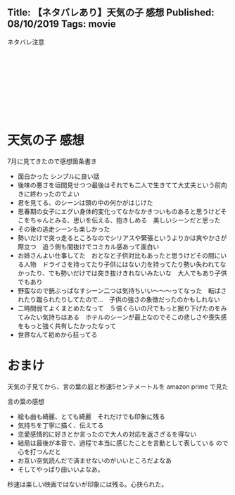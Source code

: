 Title: 【ネタバレあり】天気の子 感想
Published: 08/10/2019
Tags: movie
---
ネタバレ注意
<br>
<br>
<br>
<br>
<br>
<br>
<br>
<br>
<br>
<br>

# 天気の子 感想
7月に見てきたので感想箇条書き

* 面白かった シンプルに良い話
* 後味の悪さを垣間見せつつ最後はそれでも二人で生きてて大丈夫という前向きに終わったのでよい
* 君を見てる、のシーンは頭の中の何かがはじけた
* 思春期の女子にエグい身体的変化ってなかなかきついものあると思うけどそこをちゃんとみる、思いを伝える、抱きしめる　美しいシーンだと思った
* その後の逃走シーンも楽しかった
* 勢いだけで突っ走るところなのでシリアスや緊張というよりかは爽やかさが際立つ　追う側も間抜けでコミカル感あって面白い
* お姉さんよい仕事してた　おとなと子供対比もあったと思うけどその間にいる人物　ドライさを持ってたり子供にはない力を持ってたり勢い失われてなかったり、でも勢いだけでは突き抜けきれないみたいな　大人でもあり子供でもあり
* 野蛮なので銃ぶっぱなすシーン二つは気持ちいい～～～ってなった　転ばされたり蹴られたりしてたので...　子供の強さの象徴だったのかもしれない
* 二時間弱てよくまとめたなって　５倍くらいの尺でもっと掘り下げたのをみてみたい気持ちはある　ホテルのシーンが最上なのでそこの悲しさや喪失感をもっと強く共有したかったなって
* 世界なんて初めから狂ってる

# おまけ
天気の子見てから、言の葉の庭と秒速5センチメートルを amazon prime で見た

言の葉の感想

* 絵も曲も綺麗、とても綺麗　それだけでも印象に残る
* 気持ちを丁寧に描く、伝えてる
* 恋愛感情的に好きとか言ったので大人の対応を返さざるを得ない
* 結局は最後が本音で、過程で本当に感じたことを言動として表している
ので心を打つんだと
* お互い空気読んだで済ませないのがいいところだよなあ
* そしてやっぱり曲いいよなあ。

秒速は楽しい映画ではないが印象には残る。心抉られた。